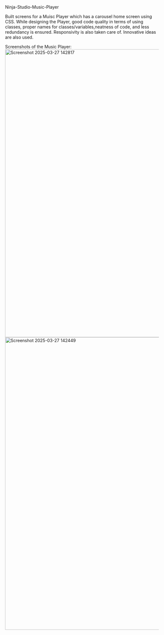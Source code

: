 Ninja-Studio-Music-Player


Built screens for a Muisc Player which has a carousel home screen using CSS. While designing the Player, good code quality in terms of using classes, proper names for classes/variables,neatness of code, and less redundancy is ensured. Responsivity is also taken care of. Innovative ideas are also used.

Screenshots of the Music Player:
<img width="944" alt="Screenshot 2025-03-27 142817" src="https://github.com/user-attachments/assets/639ea08a-1c60-4704-bfe9-f07a74aa7734" />
<img width="959" alt="Screenshot 2025-03-27 142449" src="https://github.com/user-attachments/assets/3ac18aa4-82f3-4453-b7dd-f4d94d5edd76" />
